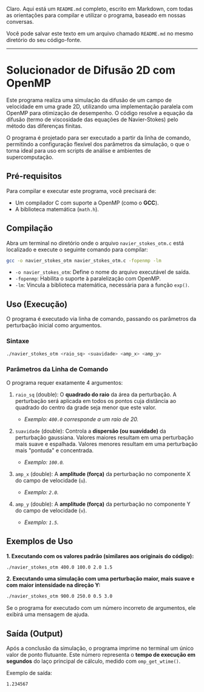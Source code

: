 Claro. Aqui está um `README.md` completo, escrito em Markdown, com todas as orientações para compilar e utilizar o programa, baseado em nossas conversas.

Você pode salvar este texto em um arquivo chamado `README.md` no mesmo diretório do seu código-fonte.

-----

# Solucionador de Difusão 2D com OpenMP

Este programa realiza uma simulação da difusão de um campo de velocidade em uma grade 2D, utilizando uma implementação paralela com OpenMP para otimização de desempenho. O código resolve a equação da difusão (termo de viscosidade das equações de Navier-Stokes) pelo método das diferenças finitas.

O programa é projetado para ser executado a partir da linha de comando, permitindo a configuração flexível dos parâmetros da simulação, o que o torna ideal para uso em scripts de análise e ambientes de supercomputação.

## Pré-requisitos

Para compilar e executar este programa, você precisará de:

  * Um compilador C com suporte a OpenMP (como o **GCC**).
  * A biblioteca matemática (`math.h`).

## Compilação

Abra um terminal no diretório onde o arquivo `navier_stokes_otm.c` está localizado e execute o seguinte comando para compilar:

```bash
gcc -o navier_stokes_otm navier_stokes_otm.c -fopenmp -lm
```

  * `-o navier_stokes_otm`: Define o nome do arquivo executável de saída.
  * `-fopenmp`: Habilita o suporte à paralelização com OpenMP.
  * `-lm`: Vincula a biblioteca matemática, necessária para a função `exp()`.

## Uso (Execução)

O programa é executado via linha de comando, passando os parâmetros da perturbação inicial como argumentos.

### Sintaxe

```bash
./navier_stokes_otm <raio_sq> <suavidade> <amp_x> <amp_y>
```

### Parâmetros da Linha de Comando

O programa requer exatamente 4 argumentos:

1.  `raio_sq` (double): O **quadrado do raio** da área da perturbação. A perturbação será aplicada em todos os pontos cuja distância ao quadrado do centro da grade seja menor que este valor.

      * *Exemplo: `400.0` corresponde a um raio de 20.*

2.  `suavidade` (double): Controla a **dispersão (ou suavidade)** da perturbação gaussiana. Valores maiores resultam em uma perturbação mais suave e espalhada. Valores menores resultam em uma perturbação mais "pontuda" e concentrada.

      * *Exemplo: `100.0`.*

3.  `amp_x` (double): A **amplitude (força)** da perturbação no componente X do campo de velocidade (`u`).

      * *Exemplo: `2.0`.*

4.  `amp_y` (double): A **amplitude (força)** da perturbação no componente Y do campo de velocidade (`v`).

      * *Exemplo: `1.5`.*

## Exemplos de Uso

**1. Executando com os valores padrão (similares aos originais do código):**

```bash
./navier_stokes_otm 400.0 100.0 2.0 1.5
```

**2. Executando uma simulação com uma perturbação maior, mais suave e com maior intensidade na direção Y:**

```bash
./navier_stokes_otm 900.0 250.0 0.5 3.0
```

Se o programa for executado com um número incorreto de argumentos, ele exibirá uma mensagem de ajuda.

## Saída (Output)

Após a conclusão da simulação, o programa imprime no terminal um único valor de ponto flutuante. Este número representa o **tempo de execução em segundos** do laço principal de cálculo, medido com `omp_get_wtime()`.

Exemplo de saída:

```
1.234567
```